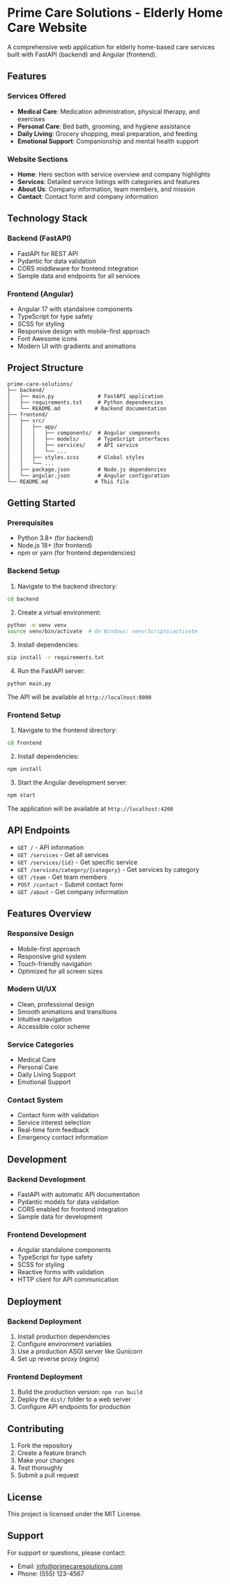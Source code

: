 # Prime Care Solutions - Elderly Home Care Website

A comprehensive web application for elderly home-based care services built with FastAPI (backend) and Angular (frontend).

## Features

### Services Offered
- **Medical Care**: Medication administration, physical therapy, and exercises
- **Personal Care**: Bed bath, grooming, and hygiene assistance
- **Daily Living**: Grocery shopping, meal preparation, and feeding
- **Emotional Support**: Companionship and mental health support

### Website Sections
- **Home**: Hero section with service overview and company highlights
- **Services**: Detailed service listings with categories and features
- **About Us**: Company information, team members, and mission
- **Contact**: Contact form and company information

## Technology Stack

### Backend (FastAPI)
- FastAPI for REST API
- Pydantic for data validation
- CORS middleware for frontend integration
- Sample data and endpoints for all services

### Frontend (Angular)
- Angular 17 with standalone components
- TypeScript for type safety
- SCSS for styling
- Responsive design with mobile-first approach
- Font Awesome icons
- Modern UI with gradients and animations

## Project Structure

```
prime-care-solutions/
├── backend/
│   ├── main.py              # FastAPI application
│   ├── requirements.txt     # Python dependencies
│   └── README.md           # Backend documentation
├── frontend/
│   ├── src/
│   │   ├── app/
│   │   │   ├── components/  # Angular components
│   │   │   ├── models/      # TypeScript interfaces
│   │   │   ├── services/    # API service
│   │   │   └── ...
│   │   ├── styles.scss      # Global styles
│   │   └── ...
│   ├── package.json         # Node.js dependencies
│   └── angular.json         # Angular configuration
└── README.md               # This file
```

## Getting Started

### Prerequisites
- Python 3.8+ (for backend)
- Node.js 18+ (for frontend)
- npm or yarn (for frontend dependencies)

### Backend Setup

1. Navigate to the backend directory:
```bash
cd backend
```

2. Create a virtual environment:
```bash
python -m venv venv
source venv/bin/activate  # On Windows: venv\Scripts\activate
```

3. Install dependencies:
```bash
pip install -r requirements.txt
```

4. Run the FastAPI server:
```bash
python main.py
```

The API will be available at `http://localhost:8000`

### Frontend Setup

1. Navigate to the frontend directory:
```bash
cd frontend
```

2. Install dependencies:
```bash
npm install
```

3. Start the Angular development server:
```bash
npm start
```

The application will be available at `http://localhost:4200`

## API Endpoints

- `GET /` - API information
- `GET /services` - Get all services
- `GET /services/{id}` - Get specific service
- `GET /services/category/{category}` - Get services by category
- `GET /team` - Get team members
- `POST /contact` - Submit contact form
- `GET /about` - Get company information

## Features Overview

### Responsive Design
- Mobile-first approach
- Responsive grid system
- Touch-friendly navigation
- Optimized for all screen sizes

### Modern UI/UX
- Clean, professional design
- Smooth animations and transitions
- Intuitive navigation
- Accessible color scheme

### Service Categories
- Medical Care
- Personal Care
- Daily Living Support
- Emotional Support

### Contact System
- Contact form with validation
- Service interest selection
- Real-time form feedback
- Emergency contact information

## Development

### Backend Development
- FastAPI with automatic API documentation
- Pydantic models for data validation
- CORS enabled for frontend integration
- Sample data for development

### Frontend Development
- Angular standalone components
- TypeScript for type safety
- SCSS for styling
- Reactive forms with validation
- HTTP client for API communication

## Deployment

### Backend Deployment
1. Install production dependencies
2. Configure environment variables
3. Use a production ASGI server like Gunicorn
4. Set up reverse proxy (nginx)

### Frontend Deployment
1. Build the production version: `npm run build`
2. Deploy the `dist/` folder to a web server
3. Configure API endpoints for production

## Contributing

1. Fork the repository
2. Create a feature branch
3. Make your changes
4. Test thoroughly
5. Submit a pull request

## License

This project is licensed under the MIT License.

## Support

For support or questions, please contact:
- Email: info@primecaresolutions.com
- Phone: (555) 123-4567
